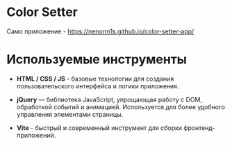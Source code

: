 # Color Setter
Само приложение - https://nenorm1s.github.io/color-setter-app/

# Используемые инструменты
- **HTML / CSS / JS** - базовые технологии для создания пользовательского интерфейса и логики приложения.

- **jQuery** — библиотека JavaScript, упрощающая работу с DOM, обработкой событий и анимацией. Используется для более удобного управления элементами страницы.

- **Vite** - быстрый и современный инструмент для сборки фронтенд-приложений.
